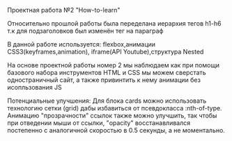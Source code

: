 Проектная работа №2 "How-to-learn"

Относительно прошлой работы была переделана иерархия тегов h1-h6 т.к для подзаголовков был изменён тег на параграф <p>

В данной работе используется: flexbox,анимации CSS3(keyframes,animation), iframe(API Youtube),структура Nested

На основе проектной работы номер 2 мы наблюдаем как при помощи базового набора инструментов HTML и CSS мы можем сверстать одностраничный сайт, а также привинтить к нему анимации без исопльзования JS

Потенциальные улучшения:
Для блока cards можно использовать технологию сетки (grid) дабы избавиться от псевдокласса :nth-of-type.
Анимацию "прозрачности" ссылок также можно улучшить, так чтобы при отведении мыши от ссылки, "opacity" восстанавливался постепенно с аналогичной скоростью в 0.5 секунды, а не моментально.